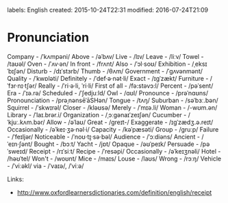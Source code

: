 labels: English
created: 2015-10-24T22:31
modified: 2016-07-24T21:09

# Pronunciation

Company - /ˈkʌmpəni/
Above - /əˈbʌv/
Live - /lɪv/
Leave - /liːv/
Towel - /taʊəl/
Oven - /ˈʌv·ən/
In front - /frʌnt/
Also - /ˈɔl·soʊ/
Exhibition - /ˌeksɪˈbɪʃən/
Disturb - /dɪˈstɜrb/
Thumb - /θʌm/
Government - /ˈɡʌvənmənt/
Quality - /ˈkwɒləti/
Definitely - /ˈdef·ə·nət·li/
Exact - /ɪɡˈzækt/
Furniture - /ˈfɜr·nɪ·tʃər/
Really - /ˈri·ə·li, ˈri·li/
First of all - /fə:stəvɔ:l/
Percent - /pəˈsent/
Era - /ˈɪə.rə/
Scheduled - /ˈʃedjuːld/
Owl - /ɑʊl/
Pronounce - /prəˈnɑʊns/
Pronounciation - /prəˌnənsēˈāSHən/
Tongue - /tʌŋ/
Suburban - /səˈbɜː.bən/
Squirrel - /ˈskwɪrəl/
Closer - /kləʊsə/
Merely - /ˈmɪə.li/
Woman - /-wʊm.ən/
Library - /ˈlaɪ.brər.i/
Organization - /ˌɔːɡənaɪˈzeɪʃən/
Cucumber - /ˈkjuː.kʌm.bər/
Allow - /əˈlaʊ/
Great - /ɡreɪt-/
Exaggerate - /ɪɡˈzædʒ.ə.reɪt/
Occasionally - /əˈkeɪ·ʒə·nəl·i/
Capacity - /kəˈpæsəti/
Group - /ɡruːp/
Failure - /ˈfeɪljər/
Noticeable - /ˈnoʊ·t̬ɪ·sə·bəl/
Audience - /ˈɔːdiəns/
Ancient - /ˈeɪn·ʃənt/
Bought - /bɔːt/
Yacht - /jɒt/
Opaque - /əʊˈpeɪk/
Persuade - /pəˈsweɪd/
Receipt - /rɪˈsiːt/
Recipe - /ˈresəpi/
Occasionally - /əˈkeɪʒnəli/
Hotel - /həʊˈtel/
Won't - /woʊnt/
Mice - /maɪs/
Louse - /laʊs/
Wrong - /rɔːŋ/
Vehicle -  /ˈviːəkl/
via - /ˈvaɪə/, /ˈviːə/

Links:

- http://www.oxfordlearnersdictionaries.com/definition/english/receipt
